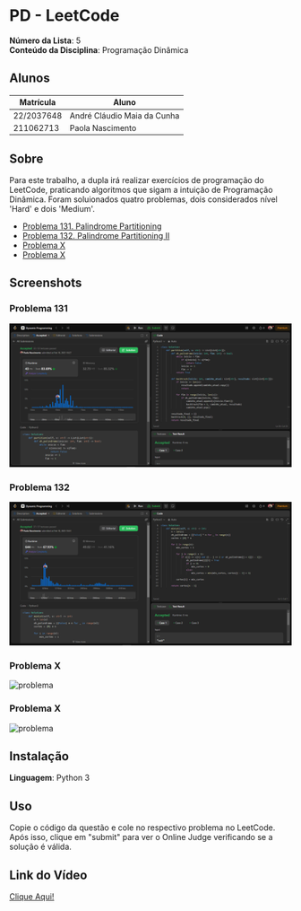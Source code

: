 # PD - LeetCode

**Número da Lista**: 5<br>
**Conteúdo da Disciplina**: Programação Dinâmica<br>

## Alunos
|Matrícula | Aluno |
| -- | -- |
| 22/2037648   |  André Cláudio Maia da Cunha |
| 211062713  |  Paola Nascimento |

## Sobre 
Para este trabalho, a dupla irá realizar exercícios de programação do LeetCode, praticando algoritmos que sigam a intuição de Programação Dinâmica. Foram soluionados quatro problemas, dois considerados nível 'Hard' e dois 'Medium'.

- [Problema 131. Palindrome Partitioning](https://leetcode.com/problems/palindrome-partitioning/description/?envType=problem-list-v2&envId=dynamic-programming)
- [Problema 132. Palindrome Partitioning II](https://leetcode.com/problems/palindrome-partitioning-ii/description/?envType=problem-list-v2&envId=dynamic-programming)
- [Problema X](link)
- [Problema X](link)

## Screenshots
### Problema 131
![problema](assets/problem131.png)
### Problema 132
![problema](assets/problem132.png)
### Problema X
![problema](assets/)
### Problema X
![problema](assets/)

## Instalação 
**Linguagem**: Python 3<br>

## Uso 
Copie o código da questão e cole no respectivo problema no LeetCode. Após isso, clique em "submit" para ver o Online Judge verificando se a solução é válida.

## Link do Vídeo

[Clique Aqui!](https://youtu.be/k1_0dg820ks)

